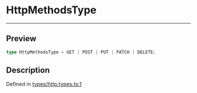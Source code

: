 

# HttpMethodsType

<div class="api-docs__separator" data-reactroot="">

---

</div><div class="api-docs__section">

## Preview

</div><div class="api-docs__preview type single">

```ts
type HttpMethodsType = GET | POST | PUT | PATCH | DELETE;
```

</div><div class="api-docs__section">

## Description

</div><div class="api-docs__description"><span class="api-docs__do-not-parse">



</span></div><p class="api-docs__definition">

Defined in [types/http.types.ts:1](https://github.com/BetterTyped/hyper-fetch/blob/d6c03b85/packages/core/src/types/http.types.ts#L1)

</p>